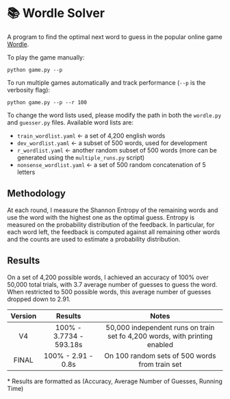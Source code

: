 # 📚 Wordle Solver
A program to find the optimal next word to guess in the popular online game [Wordle](https://www.nytimes.com/games/wordle/index.html).

To play the game manually:
```
python game.py --p
```

To run multiple games automatically and track performance (`--p` is the verbosity flag):

```
python game.py --p --r 100
```

To change the word lists used, please modify the path in both the `wordle.py` and `guesser.py` files. Available word lists are:
- `train_wordlist.yaml`  <- a set of 4,200 english words
- `dev_wordlist.yaml`    <- a subset of 500 words, used for development
- `r_wordlist.yaml`      <- another random subset of 500 words (more can be generated using the `multiple_runs.py` script)
- `nonsense_wordlist.yaml`  <- a set of 500 random concatenation of 5 letters


## Methodology
At each round, I measure the Shannon Entropy of the remaining words and use the word with the highest one as the optimal guess. Entropy is measured on the probability distribution of the feedback. In particular, for each word left, the feedback is computed against all remaining other words and the counts are used to estimate a probability distribution.

## Results
On a set of 4,200 possible words, I achieved an accuracy of 100% over 50,000 total trials, with 3.7 average number of guesses to guess the word. When restricted to 500 possible words, this average number of guesses dropped down to 2.91.

| Version     | Results                 | Notes                                                                     | 
| :---:     | :--:                      | :--:                                                                      |
| V4        | 100% - 3.7734 - 593.18s   | 50,000 independent runs on train set fo 4,200 words, with printing enabled| 
| FINAL     | 100% - 2.91 - 0.8s        | On 100 random sets of 500 words from train set                            |

\* Results are formatted as (Accuracy, Average Number of Guesses, Running Time) 
